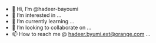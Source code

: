 - 👋 Hi, I’m @hadeer-bayoumi
- 👀 I’m interested in ...
- 🌱 I’m currently learning ...
- 💞️ I’m looking to collaborate on ...
- 📫 How to reach me @ hadeer.byumi.ext@orange.com ...

<!---
hadeer-bayoumi/hadeer-bayoumi is a ✨ special ✨ repository because its `README.md` (this file) appears on your GitHub profile.
You can click the Preview link to take a look at your changes.
--->
